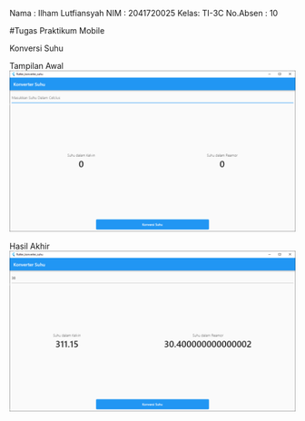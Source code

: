 Nama : Ilham Lutfiansyah 
NIM  : 2041720025
Kelas: TI-3C
No.Absen : 10

#Tugas Praktikum Mobile 

Konversi Suhu

Tampilan Awal
![Tampilan Awal](SS/awal.PNG)

Hasil Akhir
![Hasil Akhir](SS/hasil.PNG)